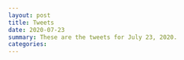 ```yaml
---
layout: post
title: Tweets
date: 2020-07-23
summary: These are the tweets for July 23, 2020.
categories:
---
```


